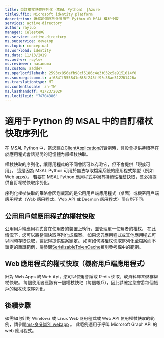 ```yaml
---
title: 自訂權杖快取序列化（MSAL Python） |Azure
titleSuffix: Microsoft identity platform
description: 瞭解如何序列化適用于 Python 的 MSAL 權杖快取
services: active-directory
author: rayluo
manager: CelesteDG
ms.service: active-directory
ms.subservice: develop
ms.topic: conceptual
ms.workload: identity
ms.date: 11/13/2019
ms.author: rayluo
ms.reviewer: nacanuma
ms.custom: aaddev
ms.openlocfilehash: 2593cc856afb98cf5186c4e33032c5e9151614f0
ms.sourcegitcommit: af6847f555841e838f245ff92c38ae512261426a
ms.translationtype: MT
ms.contentlocale: zh-TW
ms.lasthandoff: 01/23/2020
ms.locfileid: "76704386"
---
```

# <a name="custom-token-cache-serialization-in-msal-for-python"></a>適用于 Python 的 MSAL 中的自訂權杖快取序列化

在 MSAL Python 中，當您建立[ClientApplication](https://msal-python.readthedocs.io/en/latest/#confidentialclientapplication)的實例時，預設會提供持續存在於應用程式會話期間的記憶體內部權杖快取。

權杖快取的序列化，讓應用程式的不同會話可以存取它，但不會提供「現成可用」。 這是因為 MSAL Python 可用於無法存取檔案系統的應用程式類型（例如 Web apps）。 若要在 MSAL Python 應用程式中擁有持續性權杖快取，您必須提供自訂權杖快取序列化。

序列化權杖快取的策略會因您撰寫的是公用用戶端應用程式（桌面）或機密用戶端應用程式（Web 應用程式、Web API 或 Daemon 應用程式）而有所不同。

## <a name="token-cache-for-a-public-client-application"></a>公用用戶端應用程式的權杖快取

公用用戶端應用程式會在使用者的裝置上執行，並管理單一使用者的權杖。 在此情況下，您可以將整個快取序列化成檔案。 如果您的應用程式或其他應用程式可以同時存取快取，請記得提供檔案鎖定。 如需如何將權杖快取序列化至檔案而不鎖定的簡單範例，請參閱[SerializableTokenCache](https://msal-python.readthedocs.io/en/latest/#msal.SerializableTokenCache)類別參考檔中的範例。

## <a name="token-cache-for-a-web-app-confidential-client-application"></a>Web 應用程式的權杖快取（機密用戶端應用程式）

針對 Web Apps 或 Web Api，您可以使用會話或 Redis 快取，或資料庫來儲存權杖快取。 每個使用者應該有一個權杖快取（每個帳戶），因此請確定您會將每個帳戶的權杖快取序列化。

## <a name="next-steps"></a>後續步驟

如需如何針對 Windows 或 Linux Web 應用程式或 Web API 使用權杖快取的範例，請參閱[ms-身分識別 webapp](https://github.com/Azure-Samples/ms-identity-python-webapp/blob/master/app.py#L64-L72) 。 此範例適用于呼叫 Microsoft Graph API 的 web 應用程式。
